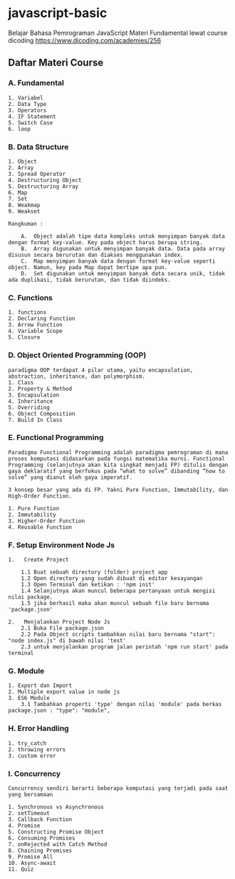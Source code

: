 # javascript-basic

Belajar Bahasa Pemrograman JavaScript Materi Fundamental lewat course dicoding https://www.dicoding.com/academies/256

## Daftar Materi Course

### A. Fundamental

    1. Variabel
    2. Data Type
    3. Operators
    4. IF Statement
    5. Switch Case
    6. loop

### B. Data Structure

    1. Object
    2. Array
    3. Spread Operator
    4. Destructuring Object
    5. Destructuring Array
    6. Map
    7. Set
    8. Weakmap
    9. Weakset

    Rangkuman :

        A.  Object adalah tipe data kompleks untuk menyimpan banyak data dengan format key-value. Key pada object harus berupa string.
        B.  Array digunakan untuk menyimpan banyak data. Data pada array disusun secara berurutan dan diakses menggunakan index.
        C.  Map menyimpan banyak data dengan format key-value seperti object. Namun, key pada Map dapat bertipe apa pun.
        D.  Set digunakan untuk menyimpan banyak data secara unik, tidak ada duplikasi, tidak berurutan, dan tidak diindeks.

### C. Functions

    1. functions
    2. Declaring Function
    3. Arrow Function
    4. Variable Scope
    5. Closure

### D. Object Oriented Programming (OOP)

    paradigma OOP terdapat 4 pilar utama, yaitu encapsulation, abstraction, inheritance, dan polymorphism.
    1. Class
    2. Property & Method
    3. Encapsulation
    4. Inheritance
    5. Overriding
    6. Object Composition
    7. Build In Class

### E. Functional Programming

    Paradigma Functional Programming adalah paradigma pemrograman di mana proses komputasi didasarkan pada fungsi matematika murni. Functional Programming (selanjutnya akan kita singkat menjadi FP) ditulis dengan gaya deklaratif yang berfokus pada “what to solve” dibanding “how to solve” yang dianut oleh gaya imperatif.

    3 konsep besar yang ada di FP. Yakni Pure Function, Immutability, dan High-Order Function.

    1. Pure Function
    2. Immutability
    3. Higher-Order Function
    4. Reusable Function

### F. Setup Environment Node Js

    1.   Create Project

        1.1 Buat sebuah directory (folder) project app
        1.2 Open directory yang sudah dibuat di editor kesayangan
        1.3 Open Terminal dan ketikan : 'npm init'
        1.4 Selanjutnya akan muncul beberapa pertanyaan untuk mengisi nilai package.
        1.5 jika berhasil maka akan muncul sebuah file baru bernama 'package.json'

    2.   Menjalankan Project Node Js
        2.1 Buka File package.json
        2.2 Pada Object scripts tambahkan nilai baru bernama "start": "node index.js" di bawah nilai 'test'
        2.3 untuk menjalankan program jalan perintah 'npm run start' pada terminal

### G. Module

    1. Export dan Import
    2. Multiple export value in node js
    3. ES6 Module
        3.1 Tambahkan properti 'type' dengan nilai 'module' pada berkas package.json : "type": "module",

### H. Error Handling

    1. try_catch
    2. throwing errors
    3. custom error

### I. Concurrency

    Concurrency sendiri berarti beberapa komputasi yang terjadi pada saat yang bersamaan

    1. Synchronous vs Asynchronous
    2. setTimeout
    3. Callback Function
    4. Promise
    5. Constructing Promise Object
    6. Consuming Promises
    7. onRejected with Catch Method
    8. Chaining Promises
    9. Promise All
    10. Async-await
    11. Quiz
